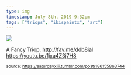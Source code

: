```yaml
---
type: img
timestamp: July 8th, 2019 9:32pm
tags: ["triops", "ibispaintx", "art"]
---
```

<img src="https://saturdayxiii.github.io/media/186155863744.png"/>

A Fancy Triop.
<a href="http://fav.me/ddb8ial" target="_blank">http://fav.me/ddb8ial</a><br/>
<a href="https://youtu.be/1jxa4Z3j7H8" target="_blank">https://youtu.be/1jxa4Z3j7H8</a><br/>
 
  
<small>source: https://saturdayxiii.tumblr.com/post/186155863744</small>